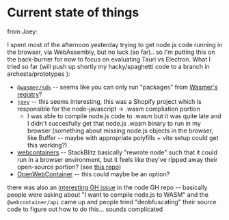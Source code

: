 # Current state of things

from Joey:

I spent most of the afternoon yesterday trying to get node.js code running in the browser, via WebAssembly, but no luck (so far).. so I'm putting this on the back-burner for now to focus on evaluating Tauri vs Electron. What I tried so far (will push up shortly my hacky/spaghetti code to a branch in archesta/prototypes ):

- [`@wasmer/sdk`](https://github.com/wasmerio/wasmer-js/tree/main) -- seems like you can only run "packages" from [Wasmer's registry](https://wasmer.io/search?type=PACKAGE)?
- [`javy`](https://github.com/bytecodealliance/javy) -- this seems interesting, this was a Shopify project which is responsible for the node-javascript -> .wasm compliation portion
  - I was able to compile node.js code to .wasm but it was quite late and I didn't succesfully get that node.js .wasm binary to run in my browser (something about missing node.js objects in the browser, like Buffer -- maybe with appropriate polyfills + vite setup could get this working?)
- [webcontainers](https://webcontainers.io/guides/introduction) -- StackBlitz basically "rewrote node" such that it could run in a browser environment, but it feels like they've ripped away their open-source portion? (see [this repo](https://github.com/stackblitz/webcontainer-api-starter/tree/main))
- [OpenWebContainer](https://github.com/thecodacus/OpenWebContainer) -- this could maybe be an option?

there was also an [interesting GH issue](https://github.com/nodejs/help/issues/3774) in the node GH repo -- basically people were asking about "I want to compile node.js to WASM" and the `@webcontainer/api` came up and people tried "deobfuscating" their source code to figure out how to do this... sounds complicated
